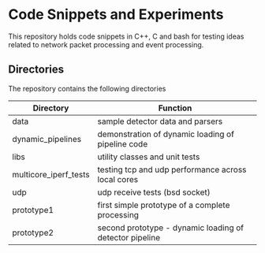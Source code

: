 # Code Snippets and Experiments
This repository holds code snippets in C++, C and bash for testing ideas
 related to network packet processing and  event processing.

## Directories
The repository contains the following directories

Directory             | Function
-------------         | -------------
data                  | sample detector data and parsers
dynamic_pipelines     | demonstration of dynamic loading of pipeline code
libs                  | utility classes and unit tests
multicore_iperf_tests | testing tcp and udp performance across local cores
udp                   | udp receive tests (bsd socket)
prototype1            | first simple prototype of a complete processing
prototype2            | second prototype - dynamic loading of detector pipeline 
